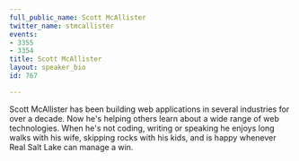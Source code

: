 ```yaml
---
full_public_name: Scott McAllister
twitter_name: stmcallister
events:
- 3355
- 3354
title: Scott McAllister
layout: speaker_bio
id: 767

---
```

Scott McAllister has been building web applications in several industries for over a decade. Now he's helping others learn about a wide range of web technologies. When he's not coding, writing or speaking he enjoys long walks with his wife, skipping rocks with his kids, and is happy whenever Real Salt Lake can manage a win.